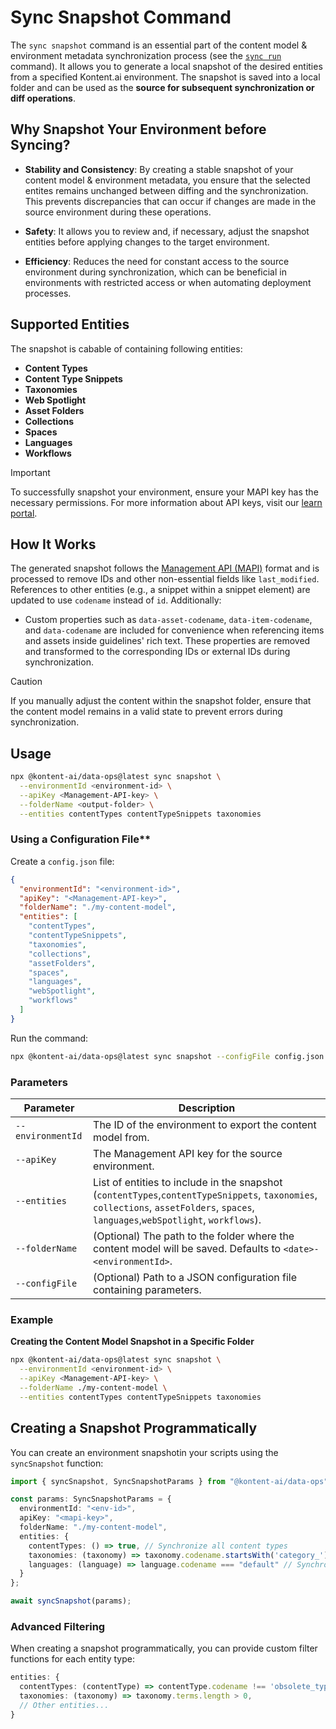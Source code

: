 # Sync Snapshot Command

The `sync snapshot` command is an essential part of the content model & environment metadata synchronization process (see the [`sync run`](../run/README.md) command). It allows you to generate a local snapshot of the desired entities from a specified Kontent.ai environment. The snapshot is saved into a local folder and can be used as the **source for subsequent synchronization or diff operations**.

## Why Snapshot Your Environment before Syncing?

- **Stability and Consistency**: By creating a stable snapshot of your content model & environment metadata, you ensure that the selected entites remains unchanged between diffing and the synchronization. This prevents discrepancies that can occur if changes are made in the source environment during these operations.
   
- **Safety**: It allows you to review and, if necessary, adjust the snapshot entities before applying changes to the target environment.
  
- **Efficiency**: Reduces the need for constant access to the source environment during synchronization, which can be beneficial in environments with restricted access or when automating deployment processes.

## Supported Entities

The snapshot is cabable of containing following entities:

- **Content Types**
- **Content Type Snippets**
- **Taxonomies**
- **Web Spotlight**
- **Asset Folders**
- **Collections**
- **Spaces**
- **Languages**
- **Workflows**

> [!IMPORTANT]
> To successfully snapshot your environment, ensure your MAPI key has the necessary permissions. For more information about API keys, visit our [learn portal](https://kontent.ai/learn/docs/apis/openapi/management-api-v2/#tag/API-keys).

## How It Works

The generated snapshot follows the [Management API (MAPI)](https://kontent.ai/learn/docs/apis/openapi/management-api-v2/) format and is processed to remove IDs and other non-essential fields like `last_modified`. References to other entities (e.g., a snippet within a snippet element) are updated to use `codename` instead of `id`. Additionally:
  
- Custom properties such as `data-asset-codename`, `data-item-codename`, and `data-codename` are included for convenience when referencing items and assets inside guidelines' rich text. These properties are removed and transformed to the corresponding IDs or external IDs during synchronization.

> [!CAUTION]
>
> If you manually adjust the content within the snapshot folder, ensure that the content model remains in a valid state to prevent errors during synchronization.

## Usage

```bash
npx @kontent-ai/data-ops@latest sync snapshot \
  --environmentId <environment-id> \
  --apiKey <Management-API-key> \
  --folderName <output-folder> \
  --entities contentTypes contentTypeSnippets taxonomies
```

### Using a Configuration File**

Create a `config.json` file:

```json
{
  "environmentId": "<environment-id>",
  "apiKey": "<Management-API-key>",
  "folderName": "./my-content-model",
  "entities": [
    "contentTypes",
    "contentTypeSnippets",
    "taxonomies",
    "collections",
    "assetFolders",
    "spaces",
    "languages",
    "webSpotlight",
    "workflows"
  ]
}
```

Run the command:

```bash
npx @kontent-ai/data-ops@latest sync snapshot --configFile config.json
```

### Parameters

| Parameter          | Description                                                           |
|--------------------|-----------------------------------------------------------------------|
| `--environmentId`  | The ID of the environment to export the content model from.           |
| `--apiKey`         | The Management API key for the source environment.                    |
| `--entities`       | List of entities to include in the snapshot (`contentTypes`,`contentTypeSnippets`, `taxonomies`, `collections`, `assetFolders`, `spaces`, `languages`,`webSpotlight`, `workflows`).                                                                                |
| `--folderName`   | (Optional) The path to the folder where the content model will be saved. Defaults to `<date>-<environmentId>`. |
| `--configFile`     | (Optional) Path to a JSON configuration file containing parameters.   |


### Example

**Creating the Content Model Snapshot in a Specific Folder**

```bash
npx @kontent-ai/data-ops@latest sync snapshot \
  --environmentId <environment-id> \
  --apiKey <Management-API-key> \
  --folderName ./my-content-model \
  --entities contentTypes contentTypeSnippets taxonomies
```

## Creating a Snapshot Programmatically

You can create an environment snapshotin your scripts using the `syncSnapshot` function:

```typescript
import { syncSnapshot, SyncSnapshotParams } from "@kontent-ai/data-ops";

const params: SyncSnapshotParams = {
  environmentId: "<env-id>",
  apiKey: "<mapi-key>",
  folderName: "./my-content-model",
  entities: {
    contentTypes: () => true, // Synchronize all content types
    taxonomies: (taxonomy) => taxonomy.codename.startsWith('category_'), // Synchronize specific taxonomies
    languages: (language) => language.codename === "default" // Synchronize only the default language
  }
};

await syncSnapshot(params);
```

### Advanced Filtering

When creating a snapshot programmatically, you can provide custom filter functions for each entity type:

```typescript
entities: {
  contentTypes: (contentType) => contentType.codename !== 'obsolete_type',
  taxonomies: (taxonomy) => taxonomy.terms.length > 0,
  // Other entities...
}
```
